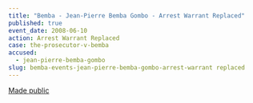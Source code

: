 ```yaml
---
title: "Bemba - Jean-Pierre Bemba Gombo - Arrest Warrant Replaced"
published: true
event_date: 2008-06-10
action: Arrest Warrant Replaced
case: the-prosecutor-v-bemba
accused:
  - jean-pierre-bemba-gombo
slug: bemba-events-jean-pierre-bemba-gombo-arrest-warrant replaced
---
```


[Made public](http://www.icc-cpi.int/iccdocs/doc/doc535163.pdf)

